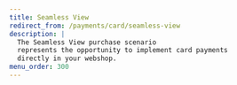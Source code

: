 ```yaml
---
title: Seamless View
redirect_from: /payments/card/seamless-view
description: |
  The Seamless View purchase scenario
  represents the opportunity to implement card payments
  directly in your webshop.
menu_order: 300
---
```

